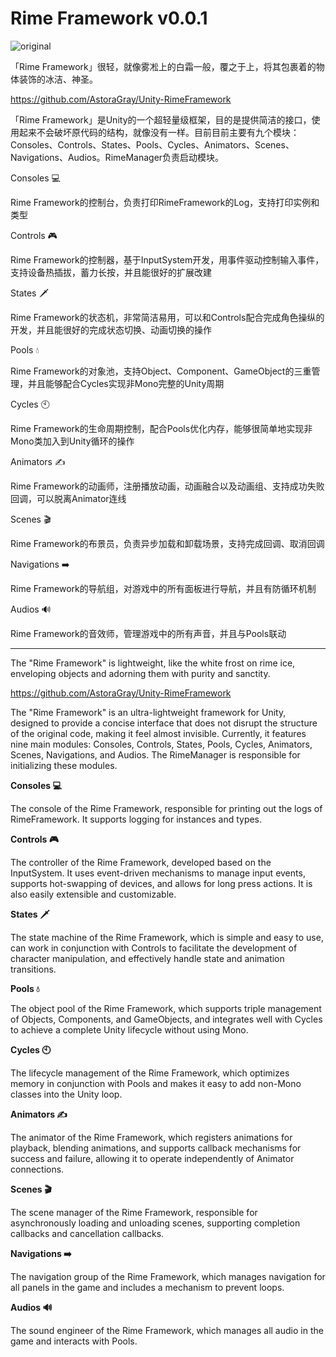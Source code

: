 # Rime Framework v0.0.1
![original](https://github.com/user-attachments/assets/581aa995-2678-4c5a-90d8-cda9a440d1ba)

「Rime Framework」很轻，就像雾凇上的白霜一般，覆之于上，将其包裹着的物体装饰的冰洁、神圣。

https://github.com/AstoraGray/Unity-RimeFramework

「Rime Framework」是Unity的一个超轻量级框架，目的是提供简洁的接口，使用起来不会破坏原代码的结构，就像没有一样。目前目前主要有九个模块：Consoles、Controls、States、Pools、Cycles、Animators、Scenes、Navigations、Audios。RimeManager负责启动模块。

Consoles 💻

Rime Framework的控制台，负责打印RimeFramework的Log，支持打印实例和类型

Controls 🎮

Rime Framework的控制器，基于InputSystem开发，用事件驱动控制输入事件，支持设备热插拔，蓄力长按，并且能很好的扩展改建

States  🗡️

Rime Framework的状态机，非常简洁易用，可以和Controls配合完成角色操纵的开发，并且能很好的完成状态切换、动画切换的操作

Pools 💧

Rime Framework的对象池，支持Object、Component、GameObject的三重管理，并且能够配合Cycles实现非Mono完整的Unity周期

Cycles  🕙

Rime Framework的生命周期控制，配合Pools优化内存，能够很简单地实现非Mono类加入到Unity循环的操作

Animators ✍️

Rime Framework的动画师，注册播放动画，动画融合以及动画组、支持成功失败回调，可以脱离Animator连线

Scenes 🎬

Rime Framework的布景员，负责异步加载和卸载场景，支持完成回调、取消回调

Navigations ➡️

Rime Framework的导航组，对游戏中的所有面板进行导航，并且有防循环机制

Audios 🔊

Rime Framework的音效师，管理游戏中的所有声音，并且与Pools联动

------

The "Rime Framework" is lightweight, like the white frost on rime ice, enveloping objects and adorning them with purity and sanctity.

https://github.com/AstoraGray/Unity-RimeFramework

The "Rime Framework" is an ultra-lightweight framework for Unity, designed to provide a concise interface that does not disrupt the structure of the original code, making it feel almost invisible. Currently, it features nine main modules: Consoles, Controls, States, Pools, Cycles, Animators, Scenes, Navigations, and Audios. The RimeManager is responsible for initializing these modules.

**Consoles 💻**

The console of the Rime Framework, responsible for printing out the logs of RimeFramework. It supports logging for instances and types.

**Controls 🎮**

The controller of the Rime Framework, developed based on the InputSystem. It uses event-driven mechanisms to manage input events, supports hot-swapping of devices, and allows for long press actions. It is also easily extensible and customizable.

**States 🗡️**

The state machine of the Rime Framework, which is simple and easy to use, can work in conjunction with Controls to facilitate the development of character manipulation, and effectively handle state and animation transitions.

**Pools 💧**

The object pool of the Rime Framework, which supports triple management of Objects, Components, and GameObjects, and integrates well with Cycles to achieve a complete Unity lifecycle without using Mono.

**Cycles 🕙**

The lifecycle management of the Rime Framework, which optimizes memory in conjunction with Pools and makes it easy to add non-Mono classes into the Unity loop.

**Animators ✍️**

The animator of the Rime Framework, which registers animations for playback, blending animations, and supports callback mechanisms for success and failure, allowing it to operate independently of Animator connections.

**Scenes 🎬**

The scene manager of the Rime Framework, responsible for asynchronously loading and unloading scenes, supporting completion callbacks and cancellation callbacks.

**Navigations ➡️**

The navigation group of the Rime Framework, which manages navigation for all panels in the game and includes a mechanism to prevent loops.

**Audios 🔊**

The sound engineer of the Rime Framework, which manages all audio in the game and interacts with Pools.
